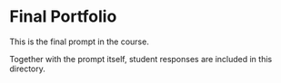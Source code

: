 Final Portfolio
================

This is the final prompt in the course.  

Together with the prompt itself, student responses are included in this directory.
